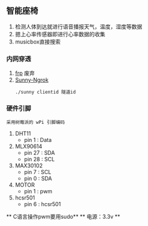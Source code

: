## 智能座椅

1. 检测人体到达就进行语音播报天气，温度，湿度等数据
2. 摁上心率传感器即进行心率数据的收集
3. musicbox直接搜索


### 内网穿透

1. [frp](https://github.com/fatedier/frp/)  废弃
2. [Sunny-Ngrok](https://www.ngrok.cc/)
	```
	./sunny clientid 隧道id
	```
### 硬件引脚
```
采用树莓派的 wPi 引脚编码
```
1. DHT11
	- pin 1 : Data
2. MLX90614
	- pin 27 : SDA
	- pin 28 : SCL
3. MAX30102
	- pin 7 : SCL
	- pin 0 : SDA
4. MOTOR
	- pin 1 : pwm
5. hcsr501
	- pin 6  : hcsr501

** C语言操作pwm要用sudo**
** 电源：3.3v **
